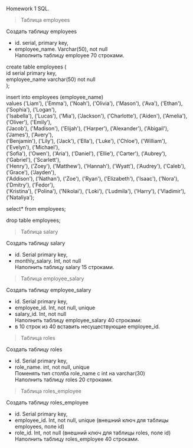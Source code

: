 Homework 1 SQL.

> Таблица employees

Создать таблицу employees  
- id. serial,  primary key,  
- employee_name. Varchar(50), not null  
Наполнить таблицу employee 70 строками.

create table employees (  
	id serial primary key,  
	employee_name varchar(50) not null  
);  

insert into employees (employee_name)  
values ('Liam'), ('Emma'), ('Noah'), ('Olivia'), ('Mason'), ('Ava'), ('Ethan'), ('Sophia'), ('Logan'),  
	('Isabella'), ('Lucas'), ('Mia'), ('Jackson'), ('Charlotte'), ('Aiden'), ('Amelia'), ('Oliver'), ('Emily'),  
	('Jacob'), ('Madison'), ('Elijah'), ('Harper'), ('Alexander'), ('Abigail'), ('James'), ('Avery'),  
	('Benjamin'), ('Lily'), ('Jack'), ('Ella'), ('Luke'), ('Chloe'), ('William'), ('Evelyn'), ('Michael'),  
	('Sofia'), ('Owen'), ('Aria'), ('Daniel'), ('Ellie'), ('Carter'), ('Aubrey'), ('Gabriel'), ('Scarlett'),  
	('Henry'), ('Zoey'), ('Matthew'), ('Hannah'), ('Wyatt'), ('Audrey'), ('Caleb'), ('Grace'), ('Jayden'),  
	('Addison'), ('Nathan'), ('Zoe'), ('Ryan'), ('Elizabeth'), ('Isaac'), ('Nora'), ('Dmitry'), ('Fedor'),  
	('Kristina'), ('Polina'), ('Nikolai'), ('Loki'), ('Ludmila'), ('Harry'), ('Vladimir'), ('Nataliya');

select* from employees;

drop table employees;

> Таблица salary

Создать таблицу salary  
- id. Serial  primary key,  
- monthly_salary. Int, not null  
Наполнить таблицу salary 15 строками.

> Таблица employee_salary

Создать таблицу employee_salary  
- id. Serial  primary key,  
- employee_id. Int, not null, unique  
- salary_id. Int, not null  
Наполнить таблицу employee_salary 40 строками:  
- в 10 строк из 40 вставить несуществующие employee_id.

> Таблица roles

Создать таблицу roles  
- id. Serial  primary key,  
- role_name. int, not null, unique  
Поменять тип столба role_name с int на varchar(30)  
Наполнить таблицу roles 20 строками.

> Таблица roles_employee

Создать таблицу roles_employee  
- id. Serial  primary key,  
- employee_id. Int, not null, unique (внешний ключ для таблицы employees, поле id)  
- role_id. Int, not null (внешний ключ для таблицы roles, поле id)  
Наполнить таблицу roles_employee 40 строками.
